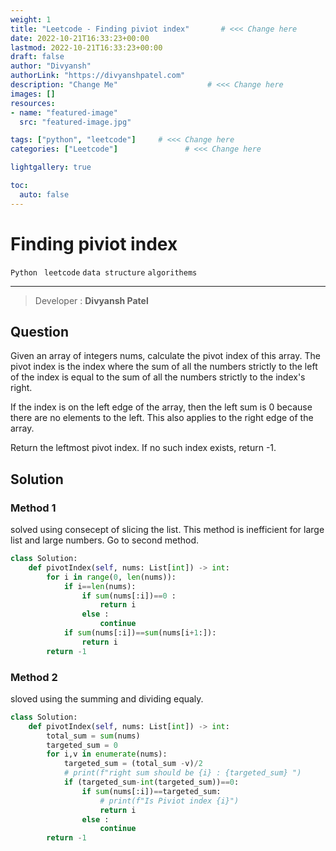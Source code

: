 ```yaml
---
weight: 1
title: "Leetcode - Finding piviot index"       # <<< Change here
date: 2022-10-21T16:33:23+00:00
lastmod: 2022-10-21T16:33:23+00:00
draft: false                
author: "Divyansh"
authorLink: "https://divyanshpatel.com"
description: "Change Me"                    # <<< Change here
images: []
resources:
- name: "featured-image"
  src: "featured-image.jpg"

tags: ["python", "leetcode"]     # <<< Change here
categories: ["Leetcode"]               # <<< Change here

lightgallery: true

toc:
  auto: false
---
```


# Finding piviot index
`Python ` `leetcode` `data structure` `algorithems`

---

> Developer : __Divyansh Patel__

## Question

Given an array of integers nums, calculate the pivot index of this array.
The pivot index is the index where the sum of all the numbers strictly to the left of the index is equal to the sum of all the numbers strictly to the index's right.

If the index is on the left edge of the array, then the left sum is 0 because there are no elements to the left. This also applies to the right edge of the array.

Return the leftmost pivot index. If no such index exists, return -1.

## Solution
### Method 1
solved using consecept of slicing the list. This method is inefficient for large list and large numbers. Go to second method.
``` python
class Solution:
    def pivotIndex(self, nums: List[int]) -> int:
        for i in range(0, len(nums)):
            if i==len(nums):
                if sum(nums[:i])==0 :
                    return i 
                else :
                    continue
            if sum(nums[:i])==sum(nums[i+1:]):
                return i
        return -1
```
### Method 2
sloved using the summing and dividing equaly.
``` python 
class Solution:
    def pivotIndex(self, nums: List[int]) -> int:
        total_sum = sum(nums)
        targeted_sum = 0
        for i,v in enumerate(nums):
            targeted_sum = (total_sum -v)/2
            # print(f"right sum should be {i} : {targeted_sum} ")
            if (targeted_sum-int(targeted_sum))==0:
                if sum(nums[:i])==targeted_sum:
                    # print(f"Is Piviot index {i}")
                    return i
                else :
                    continue
        return -1
```

